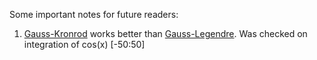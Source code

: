 Some important notes for future readers:
1) [Gauss-Kronrod](https://www.boost.org/doc/libs/master/libs/math/doc/html/math_toolkit/gauss_kronrod.html) works better than [Gauss-Legendre](https://www.boost.org/doc/libs/1_66_0/libs/math/doc/html/math_toolkit/gauss.html). Was checked on integration of cos(x) [-50:50]
